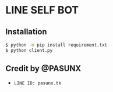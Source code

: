 # LINE SELF BOT

## Installation

```sh
$ python -m pip install requirement.txt
$ python client.py
```

## Credit by @PASUNX
- `LINE ID: pasunx.tk`

